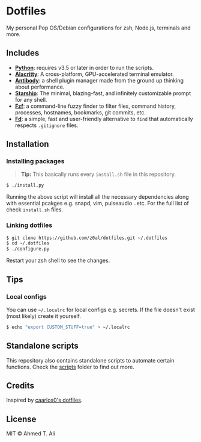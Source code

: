 # Dotfiles

My personal Pop OS/Debian configurations for zsh, Node.js, terminals and more.

## Includes

- [**Python**][python]: requires v3.5 or later in order to run the scripts.
- [**Alacritty**][alacritty]: A cross-platform, GPU-accelerated terminal emulator.
- [**Antibody**][antibody]: a shell plugin manager made from the ground up thinking about performance.
- [**Starship**][starship]: The minimal, blazing-fast, and infinitely customizable prompt for any shell.
- [**Fzf**][fzf]: a command-line fuzzy finder to filter files, command history, processes, hostnames, bookmarks, git commits, etc.
- [**Fd**][fd]: a simple, fast and user-friendly alternative to `find` that automatically respects `.gitignore` files.

## Installation

### Installing packages

> **Tip:** This basically runs every `install.sh` file in this repository.

```sh
$ ./install.py
```

Running the above script will install all the necessary dependencies along with essential pcakges e.g. snapd, vim, pulseaudio ..etc. For the full list of check `install.sh` files.

### Linking dotfiles

```sh
$ git clone https://github.com/z0al/dotfiles.git ~/.dotfiles
$ cd ~/.dotfiles
$ ./configure.py
```

Restart your zsh shell to see the changes.

## Tips

### Local configs

You can use `~/.localrc` for local configs e.g. secrets. If the file doesn't exist (most likely) create it yourself.

```sh
$ echo "export CUSTOM_STUFF=true" > ~/.localrc
```

## Standalone scripts

This repository also contains standalone scripts to automate certain functions. Check the [scripts](./scripts) folder to find out more.

## Credits

Inspired by [caarlos0's dotfiles](https://github.com/caarlos0/dotfiles).

## License

MIT © Ahmed T. Ali

[antibody]: https://getantibody.github.io
[starship]: https://starship.rs/
[fzf]: https://github.com/junegunn/fzf
[fd]: https://github.com/sharkdp/fd
[gogh]: https://mayccoll.github.io/Gogh/
[python]: http://python.org/
[alacritty]: https://github.com/alacritty/alacritty
